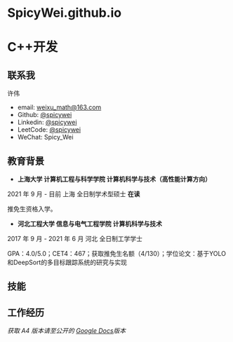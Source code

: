 # SpicyWei.github.io

# C++开发


## 联系我

许伟

- email: weixu_math@163.com
- Github: [@spicywei](https://github.com/SpicyWei)
- Linkedin: [@spicywei](https://www.linkedin.com/in/spicywei/)
- LeetCode: [@spicywei](https://leetcode-cn.com/u/spicywei/)
- WeChat: Spicy_Wei


## 教育背景

- **上海大学 计算机工程与科学学院 计算机科学与技术（高性能计算方向）**

2021 年 9 月 - 目前 上海 全日制学术型硕士   **在读**

推免生资格入学。

- **河北工程大学 信息与电气工程学院 计算机科学与技术**

2017 年 9 月 - 2021 年 6 月 河北 全日制工学学士

GPA：4.0/5.0；CET4：467；获取推免生名额（4/130）；学位论文：基于YOLO和DeepSort的多目标跟踪系统的研究与实现





## 技能



## 工作经历



_获取 A4 版本请至公开的 [Google Docs](https://docs.google.com/document/d/1o7iQKDF-_HZUHg6cGiCSl6txrcuQ2tbQttHFFAUeRhc)版本_
